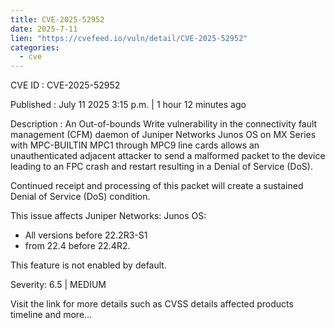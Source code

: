 ```yaml
--- 
title: CVE-2025-52952
date: 2025-7-11
lien: "https://cvefeed.io/vuln/detail/CVE-2025-52952"
categories:
  - cve
---
```


CVE ID : CVE-2025-52952

Published :  July 11
2025
3:15 p.m. | 1 hour
12 minutes ago

Description : An Out-of-bounds Write vulnerability in the connectivity fault management (CFM) daemon of Juniper Networks Junos OS on MX Series with MPC-BUILTIN
MPC1 through MPC9 line cards allows an unauthenticated adjacent attacker to send a malformed packet to the device
leading to an FPC crash and restart
resulting in a Denial of Service (DoS).

Continued receipt and processing of this packet will create a sustained Denial of Service (DoS) condition.

This issue affects Juniper Networks:
Junos OS:
  *  All versions before 22.2R3-S1
*  from 22.4 before 22.4R2.


This feature is not enabled by default.

Severity: 6.5 | MEDIUM

Visit the link for more details
such as CVSS details
affected products
timeline
and more...

